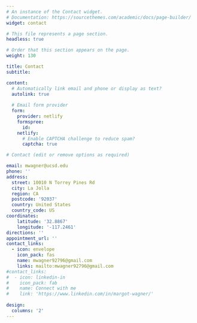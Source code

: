```yaml
---
# An instance of the Contact widget.
# Documentation: https://sourcethemes.com/academic/docs/page-builder/
widget: contact

# This file represents a page section.
headless: true

# Order that this section appears on the page.
weight: 130

title: Contact
subtitle:

content:
  # Automatically link email and phone or display as text?
  autolink: true
  
  # Email form provider
  form:
    provider: netlify
    formspree:
      id:
    netlify:
      # Enable CAPTCHA challenge to reduce spam?
      captcha: true 

# Contact (edit or remove options as required)

email: mwagner@ucsd.edu
phone: ''
address:
  street: 10010 N Torrey Pines Rd
  city: La Jolla
  region: CA
  postcode: '92037'
  country: United States
  country_code: US
coordinates:
    latitude: '32.8867'
    longitude: '-117.2461'
directions: ''
appointment_url: ''
contact_links:
  - icon: envelope
    icon_pack: fas 
    name: mwagner92796@gmail.com
    links: mailto:mwagner92796@gmail.com
#contact_links:
#  - icon: linkedin-in
#    icon_pack: fab
#    name: Connect with me
#    link: 'https://www.linkedin.com/in/margot-wagner/'
  
design:
  columns: '2'
---
```

